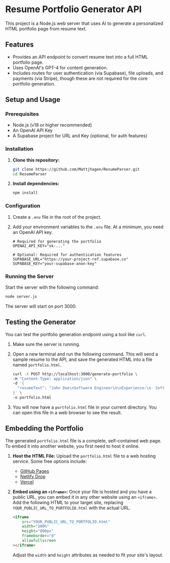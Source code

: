 # Resume Portfolio Generator API

This project is a Node.js web server that uses AI to generate a personalized HTML portfolio page from resume text.

## Features

- Provides an API endpoint to convert resume text into a full HTML portfolio page.
- Uses OpenAI's GPT-4 for content generation.
- Includes routes for user authentication (via Supabase), file uploads, and payments (via Stripe), though these are not required for the core portfolio generation.

## Setup and Usage

### Prerequisites

- Node.js (v18 or higher recommended)
- An OpenAI API Key
- A Supabase project for URL and Key (optional, for auth features)

### Installation

1.  **Clone this repository:**
    ```bash
    git clone https://github.com/Mattjhagen/ResumeParser.git
    cd ResumeParser
    ```

2.  **Install dependencies:**
    ```bash
    npm install
    ```

### Configuration

1.  Create a `.env` file in the root of the project.
2.  Add your environment variables to the `.env` file. At a minimum, you need an OpenAI API key.

    ```env
    # Required for generating the portfolio
    OPENAI_API_KEY="sk-..."

    # Optional: Required for authentication features
    SUPABASE_URL="https://your-project-ref.supabase.co"
    SUPABASE_KEY="your-supabase-anon-key"
    ```

### Running the Server

Start the server with the following command:

```bash
node server.js
```

The server will start on port 3000.

## Testing the Generator

You can test the portfolio generation endpoint using a tool like `curl`.

1.  Make sure the server is running.
2.  Open a new terminal and run the following command. This will send a sample resume to the API, and save the generated HTML into a file named `portfolio.html`.

    ```bash
    curl -X POST http://localhost:3000/generate-portfolio \
    -H "Content-Type: application/json" \
    -d '{
      "resumeText": "John Doe\nSoftware Engineer\n\nExperience:\n- Software Engineer at Google (2020-Present)\n- Software Engineer Intern at Facebook (2019)\n\nEducation:\n- B.S. in Computer Science from Stanford University (2020)\n\nSkills:\n- JavaScript, Python, Java, C++"
    }' \
    -o portfolio.html
    ```

3.  You will now have a `portfolio.html` file in your current directory. You can open this file in a web browser to see the result.

## Embedding the Portfolio

The generated `portfolio.html` file is a complete, self-contained web page. To embed it into another website, you first need to host it online.

1.  **Host the HTML File:**
    Upload the `portfolio.html` file to a web hosting service. Some free options include:
    *   [GitHub Pages](https://pages.github.com/)
    *   [Netlify Drop](https://app.netlify.com/drop)
    *   [Vercel](https://vercel.com/)

2.  **Embed using an `<iframe>`:**
    Once your file is hosted and you have a public URL, you can embed it in any other website using an `<iframe>`. Add the following HTML to your target site, replacing `YOUR_PUBLIC_URL_TO_PORTFOLIO.html` with the actual URL.

    ```html
    <iframe 
        src="YOUR_PUBLIC_URL_TO_PORTFOLIO.html" 
        width="100%" 
        height="800px" 
        frameborder="0" 
        allowfullscreen
    ></iframe>
    ```

    Adjust the `width` and `height` attributes as needed to fit your site's layout.